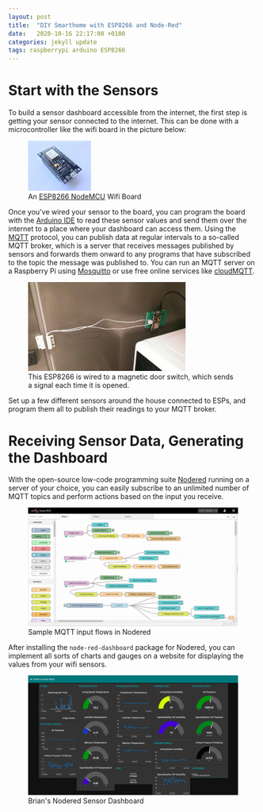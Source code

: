 ```yaml
---
layout: post
title:  "DIY Smarthome with ESP8266 and Node-Red"
date:   2020-10-16 22:17:00 +0100
categories: jekyll update
tags: raspberrypi arduino ESP8266
---
```

# Start with the Sensors
To build a sensor dashboard accessible from the internet, the first step is getting your sensor connected to the internet. This can be done with a microcontroller like the wifi board in the picture below:
<figure>
<img src="/assets/images/nodemcu.jpg" alt="nodemcu" width="30%">
<figcaption>An <a href="https://en.wikipedia.org/wiki/NodeMCU">ESP8266 NodeMCU</a> Wifi Board</figcaption>
</figure>

Once you've wired your sensor to the board, you can program the board with the [Arduino IDE](https://arduino.cc) to read these sensor values and send them over the internet to a place where your dashboard can access them. Using the [MQTT](https://de.wikipedia.org/wiki/MQTT) protocol, you can publish data at regular intervals to a so-called MQTT broker, which is a server that receives messages published by sensors and forwards them onward to any programs that have subscribed to the topic the message was published to. You can run an MQTT server on a Raspberry Pi using [Mosquitto](https://mosquitto.org/) or use free online services like [cloudMQTT](https://www.cloudmqtt.com/).
<figure>
<img src="/assets/images/fridgeSensor.jpeg" alt="fridge" width="75%">
<figcaption>This ESP8266 is wired to a magnetic door switch, which sends a signal each time it is opened.</figcaption>
</figure>

Set up a few different sensors around the house connected to ESPs, and program them all to publish their readings to your MQTT broker.

# Receiving Sensor Data, Generating the Dashboard
With the open-source low-code programming suite [Nodered](https://nodered.org/) running on a server of your choice, you can easily subscribe to an unlimited number of MQTT topics and perform actions based on the input you receive. 
<figure>
<img src="/assets/images/noderedAdmin.png" alt="nodered" width="100%">
<figcaption>Sample MQTT input flows in Nodered</figcaption>
</figure>

After installing the `node-red-dashboard` package for Nodered, you can implement all sorts of charts and gauges on a website for displaying the values from your wifi sensors.
<figure>
<img src="/assets/images/smarthomeDashboard.png" alt="sh" width="100%">
<figcaption>Brian's Nodered Sensor Dashboard</figcaption>
</figure>

